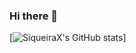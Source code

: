 ### Hi there 👋

[![SiqueiraX's GitHub stats](https://github-readme-stats.vercel.app/api?username=SiqueiraX&show_icons=true&theme=radical)]

<!--
**SiqueiraX/SiqueiraX** is a ✨ _special_ ✨ repository because its `README.md` (this file) appears on your GitHub profile.

Here are some ideas to get you started:

- 🔭 I’m currently working on ...
- 🌱 I’m currently learning ...
- 👯 I’m looking to collaborate on ...
- 🤔 I’m looking for help with ...
- 💬 Ask me about ...
- 📫 How to reach me: ...
- 😄 Pronouns: ...
- ⚡ Fun fact: ...
-->
